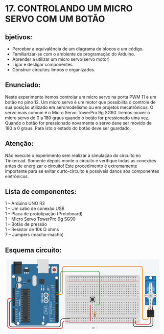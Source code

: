 # 17. CONTROLANDO UM MICRO SERVO COM UM BOTÃO
## bjetivos:
- Perceber a equivalência de um diagrama de blocos e um código.
- Familiarizar-se com o ambiente de programação do Arduino.
- Aprender a utilizar um micro servo(servo motor)
- Ligar e desligar componentes.
- Construir circuitos limpos e organizados.

## Enunciado:
Neste experimento iremos controlar um micro servo na porta PWM 11 e um botão no pino 12. Um micro 
servo é um motor que possibilita o controle de sua posição utilizado em aeromodelismo ou em projetos 
mecatrônicos. O servo mais comum é o Micro Servo TowerPro 9g SG90. Iremos mover o micro servo de 
0 a 180 graus quando o botão for pressionado uma vez. Quando o botão for pressionado novamente o 
servo deve ser movido de 180 a 0 graus. Para isto o estado do botão deve ser guardado.

## Atenção: 
Não execute o experimento sem realizar a simulação do circuito no Tinkercad. Somente depois 
monte o circuito e verifique todas as conexões antes de energizar o circuito! Este procedimento é 
extremamente importante para se evitar curto-circuito e possíveis danos aos componentes eletrônicos.

## Lista de componentes:
1 – Arduíno UNO R3<br>
1 – Um cabo de conexão USB<br>
1 – Placa de prototipação (Protoboard)<br>
1 – Micro Servo TowerPro 9g SG90<br>
1 – Botão de pressão<br>
1 – Resistor de 10k Ω ohms<br>
7 – Jumpers (macho-macho)

## Esquema circuito:
![](/imagens-tinkercad/ex17.png)